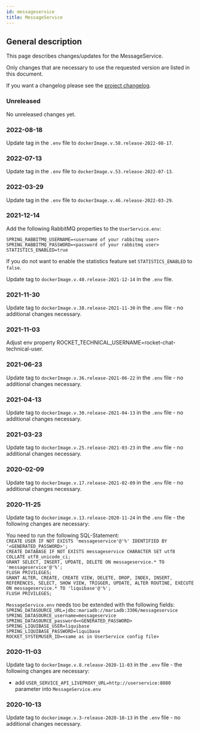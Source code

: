 ```yaml
---
id: messageservice
title: MessageService
---
```


## General description

This page describes changes/updates for the MessageService.

Only changes that are necessary to use the requested version are listed in this document.

If you want a changelog please see the [project changelog](https://github.com/CaritasDeutschland/caritas-onlineBeratung-messageservice/blob/master/CHANGELOG.md).

### Unreleased

No unreleased changes yet.

### 2022-08-18

Update tag in the `.env` file to `dockerImage.v.58.release-2022-08-17`.

### 2022-07-13

Update tag in the `.env` file to `dockerImage.v.53.release-2022-07-13`.

### 2022-03-29

Update tag in the `.env` file to `dockerImage.v.46.release-2022-03-29`.

### 2021-12-14

Add the following RabbitMQ properties to the `UserService.env`:
```
SPRING_RABBITMQ_USERNAME=<username of your rabbitmq user>
SPRING_RABBITMQ_PASSWORD=<password of your rabbitmq user>
STATISTICS_ENABLED=true
```

If you do not want to enable the statistics feature set `STATISTICS_ENABLED` to `false`.

Update tag to `dockerImage.v.40.release-2021-12-14` in the `.env` file.

### 2021-11-30

Update tag to `dockerImage.v.38.release-2021-11-30` in the `.env` file - no additional changes necessary.

### 2021-11-03

Adjust env property ROCKET_TECHNICAL_USERNAME=rocket-chat-technical-user.

### 2021-06-23

Update tag to `dockerImage.v.36.release-2021-06-22` in the `.env` file - no additional changes necessary.

### 2021-04-13

Update tag to `dockerImage.v.30.release-2021-04-13` in the `.env` file - no additional changes necessary.

### 2021-03-23

Update tag to `dockerImage.v.25.release-2021-03-23` in the `.env` file - no additional changes necessary.

### 2020-02-09

Update tag to `dockerImage.v.17.release-2021-02-09` in the `.env` file - no additional changes necessary.

### 2020-11-25

Update tag to `dockerimage.v.13.release-2020-11-24` in the `.env` file - the following changes are necessary:

You need to run the following SQL-Statement:\
`CREATE USER IF NOT EXISTS 'messageservice'@'%' IDENTIFIED BY '<GENERATED_PASSWORD>';`\
`CREATE DATABASE IF NOT EXISTS messageservice CHARACTER SET utf8 COLLATE utf8_unicode_ci;`\
`GRANT SELECT, INSERT, UPDATE, DELETE ON messageservice.* TO 'messageservice'@'%';`\
`FLUSH PRIVILEGES;`\
`GRANT ALTER, CREATE, CREATE VIEW, DELETE, DROP, INDEX, INSERT, REFERENCES, SELECT, SHOW VIEW, TRIGGER, UPDATE, ALTER ROUTINE, EXECUTE ON messageservice.* TO 'liquibase'@'%';`\
`FLUSH PRIVILEGES;`

`MessageService.env` needs too be extended with the following fields:\
`SPRING_DATASOURCE_URL=jdbc:mariadb://mariadb:3306/messageservice`\
`SPRING_DATASOURCE_username=messageservice`\
`SPRING_DATASOURCE_password=<GENERATED_PASSWORD>`\
`SPRING_LIQUIBASE_USER=liquibase`\
`SPRING_LIQUIBASE_PASSWORD=liquibase`\
`ROCKET_SYSTEMUSER_ID=<same as in UserService config file>`

### 2020-11-03

Update tag to `dockerImage.v.8.release-2020-11-03` in the `.env` file - the following changes are necessary:
 - add `USER_SERVICE_API_LIVEPROXY_URL=http://userservice:8080` parameter into `MessageService.env`

### 2020-10-13

Update tag to `dockerimage.v.3-release-2020-10-13` in the `.env` file - no additional changes necessary.
